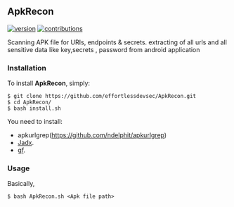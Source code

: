 
## ApkRecon
[![version](https://badge.fury.io/gh/dwisiswant0%2fapkleaks.svg)](https://badge.fury.io/gh/dwisiswant0%2fapkleaks.svg)
[![contributions](https://img.shields.io/badge/contributions-welcome-brightgreen.svg?style=flat)](https://github.com/effortlessdevsec/ApkRecon/issues)

Scanning APK file for URIs, endpoints & secrets.
extracting of all urls  and all sensitive data like key,secrets , password  from android application

### Installation

To install **ApkRecon**, simply:

```
$ git clone https://github.com/effortlessdevsec/ApkRecon.git
$ cd ApkRecon/
$ bash install.sh
```

You need to install:

- apkurlgrep(https://github.com/ndelphit/apkurlgrep) 
- [Jadx](https://github.com/skylot/jadx).
- [gf](https://github.com/tomnomnom/gf).


### Usage

Basically,
```
$ bash ApkRecon.sh <Apk file path>
```

